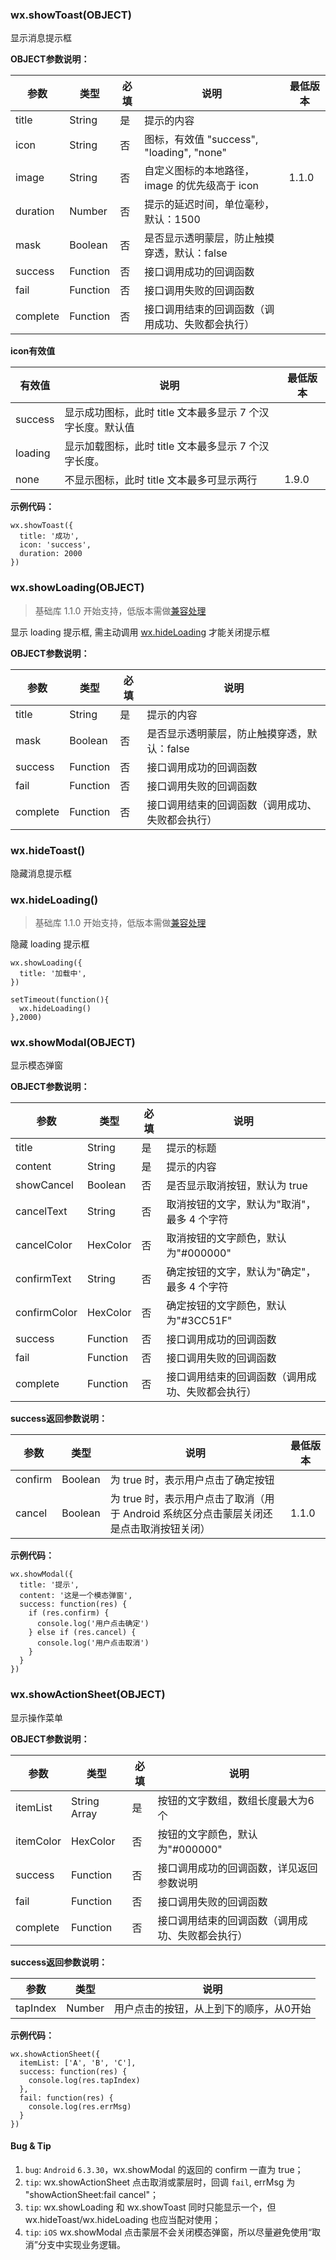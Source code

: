 <!-- https://mp.weixin.qq.com/debug/wxadoc/dev/api/api-react.html -->

### wx.showToast(OBJECT)

显示消息提示框

**OBJECT参数说明：**

  参数       |  类型       |  必填 |  说明                                  | 最低版本 
-------------|-------------|-------|----------------------------------------|----------
  title      |  String     |  是   |  提示的内容                            |          
  icon       |  String     |  否   |图标，有效值 "success", "loading", "none"|          
  image      |  String     |  否   |自定义图标的本地路径，image 的优先级高于 icon|  1.1.0   
  duration   |  Number     |  否   |  提示的延迟时间，单位毫秒，默认：1500  |          
  mask       |  Boolean    |  否   |是否显示透明蒙层，防止触摸穿透，默认：false|          
  success    |  Function   |  否   |  接口调用成功的回调函数                |          
  fail       |  Function   |  否   |  接口调用失败的回调函数                |          
  complete   |  Function   |  否   |接口调用结束的回调函数（调用成功、失败都会执行）|          

**icon有效值**

  有效值    |  说明                                 | 最低版本 
------------|---------------------------------------|----------
  success   |显示成功图标，此时 title 文本最多显示 7 个汉字长度。默认值|          
  loading   |显示加载图标，此时 title 文本最多显示 7 个汉字长度。|          
  none      |不显示图标，此时 title 文本最多可显示两行|  1.9.0   

**示例代码：**

    wx.showToast({
      title: '成功',
      icon: 'success',
      duration: 2000
    })
    

### wx.showLoading(OBJECT)

> 基础库 1.1.0 开始支持，低版本需做[兼容处理](https://mp.weixin.qq.com/debug/wxadoc/dev/framework/compatibility.html)

显示 loading 提示框, 需主动调用 [wx.hideLoading](https://mp.weixin.qq.com/debug/wxadoc/dev/api/api-react.html#wxhideloading) 才能关闭提示框

**OBJECT参数说明：**

  参数       |  类型       |  必填 |  说明                       
-------------|-------------|-------|-----------------------------
  title      |  String     |  是   |  提示的内容                 
  mask       |  Boolean    |  否   |是否显示透明蒙层，防止触摸穿透，默认：false
  success    |  Function   |  否   |  接口调用成功的回调函数     
  fail       |  Function   |  否   |  接口调用失败的回调函数     
  complete   |  Function   |  否   |接口调用结束的回调函数（调用成功、失败都会执行）

### wx.hideToast()

隐藏消息提示框

### wx.hideLoading()

> 基础库 1.1.0 开始支持，低版本需做[兼容处理](https://mp.weixin.qq.com/debug/wxadoc/dev/framework/compatibility.html)

隐藏 loading 提示框

    wx.showLoading({
      title: '加载中',
    })
    
    setTimeout(function(){
      wx.hideLoading()
    },2000)
    

### wx.showModal(OBJECT)

​显示模态弹窗

**OBJECT参数说明：**

  参数           |  类型       |  必填 |  说明                       
-----------------|-------------|-------|-----------------------------
  title          |  String     |  是   |  提示的标题                 
  content        |  String     |  是   |  提示的内容                 
  showCancel     |  Boolean    |  否   |是否显示取消按钮，默认为 true
  cancelText     |  String     |  否   |取消按钮的文字，默认为"取消"，最多 4 个字符
  cancelColor    |  HexColor   |  否   |取消按钮的文字颜色，默认为"#000000"
  confirmText    |  String     |  否   |确定按钮的文字，默认为"确定"，最多 4 个字符
  confirmColor   |  HexColor   |  否   |确定按钮的文字颜色，默认为"#3CC51F"
  success        |  Function   |  否   |  接口调用成功的回调函数     
  fail           |  Function   |  否   |  接口调用失败的回调函数     
  complete       |  Function   |  否   |接口调用结束的回调函数（调用成功、失败都会执行）

**success返回参数说明：**

  参数      |  类型      |  说明                                                  | 最低版本 
------------|------------|--------------------------------------------------------|----------
  confirm   |  Boolean   |  为 true 时，表示用户点击了确定按钮                    |          
  cancel    |  Boolean   |为 true 时，表示用户点击了取消（用于 Android 系统区分点击蒙层关闭还是点击取消按钮关闭）|  1.1.0   

**示例代码：**

    wx.showModal({
      title: '提示',
      content: '这是一个模态弹窗',
      success: function(res) {
        if (res.confirm) {
          console.log('用户点击确定')
        } else if (res.cancel) {
          console.log('用户点击取消')
        }
      }
    })
    

### wx.showActionSheet(OBJECT)

​显示操作菜单

**OBJECT参数说明：**

  参数        |  类型           |  必填 |  说明                       
--------------|-----------------|-------|-----------------------------
  itemList    |  String Array   |  是   |按钮的文字数组，数组长度最大为6个
  itemColor   |  HexColor       |  否   |按钮的文字颜色，默认为"#000000"
  success     |  Function       |  否   |接口调用成功的回调函数，详见返回参数说明
  fail        |  Function       |  否   |  接口调用失败的回调函数     
  complete    |  Function       |  否   |接口调用结束的回调函数（调用成功、失败都会执行）

**success返回参数说明：**

  参数       |  类型     |  说明                   
-------------|-----------|-------------------------
  tapIndex   |  Number   |用户点击的按钮，从上到下的顺序，从0开始

**示例代码：**

    wx.showActionSheet({
      itemList: ['A', 'B', 'C'],
      success: function(res) {
        console.log(res.tapIndex)
      },
      fail: function(res) {
        console.log(res.errMsg)
      }
    })
    

#### Bug & Tip

1.  `bug`: `Android` `6.3.30`，wx.showModal 的返回的 confirm 一直为 true；
2.  `tip`: wx.showActionSheet 点击取消或蒙层时，回调 `fail`, errMsg 为 "showActionSheet:fail cancel"；
3.  `tip`: wx.showLoading 和 wx.showToast 同时只能显示一个，但 wx.hideToast/wx.hideLoading 也应当配对使用；
4.  `tip`: `iOS` wx.showModal 点击蒙层不会关闭模态弹窗，所以尽量避免使用“取消”分支中实现业务逻辑。
